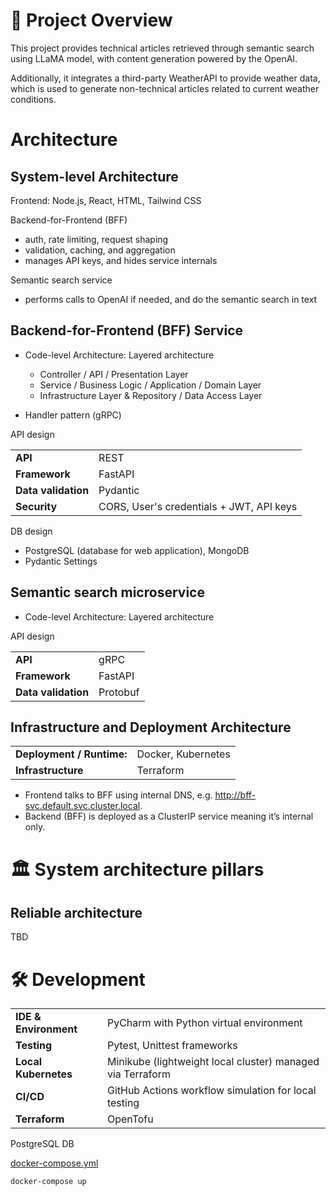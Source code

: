 # 📌 Project Overview

This project provides technical articles retrieved through semantic search using LLaMA model, with content generation powered 
by the OpenAI. 

Additionally, it integrates a third-party WeatherAPI to provide weather data, which is used to generate non-technical 
articles related to current weather conditions.

# Architecture

## System-level Architecture

Frontend: Node.js, React, HTML, Tailwind CSS

Backend-for-Frontend (BFF)
- auth, rate limiting, request shaping
- validation, caching, and aggregation
- manages API keys, and hides service internals

Semantic search service
- performs calls to OpenAI if needed, and do the semantic search in text

## Backend-for-Frontend (BFF) Service

- Code-level Architecture: Layered architecture

  - Controller / API / Presentation Layer
  - Service / Business Logic / Application / Domain Layer
  - Infrastructure Layer & Repository / Data Access Layer
- Handler pattern (gRPC)

API design

|                    |                                          |
|--------------------|------------------------------------------|
| **API**            | REST                                     |
| **Framework**      | FastAPI                                  |
| **Data validation** | Pydantic                                 |
| **Security**       | CORS, User's credentials + JWT, API keys |

DB design
- PostgreSQL (database for web application), MongoDB
- Pydantic Settings

## Semantic search microservice
- Code-level Architecture: Layered architecture

API design

|                         |          |
|-------------------------|----------|
| **API**                 | gRPC     |
| **Framework**           | FastAPI  |
| **Data validation**     | Protobuf |

## Infrastructure and Deployment Architecture

|                   |                     |
|-------------------|---------------------|
| **Deployment / Runtime:**    | Docker, Kubernetes  |
| **Infrastructure** | Terraform           |

- Frontend talks to BFF using internal DNS, e.g. http://bff-svc.default.svc.cluster.local.
- Backend (BFF) is deployed as a ClusterIP service meaning it’s internal only.

# 🏛️ System architecture pillars

## Reliable architecture

TBD

# 🛠 Development

|                       |                                                            |
|-----------------------|------------------------------------------------------------|
| **IDE & Environment** | PyCharm with Python virtual environment                    |
| **Testing**           | Pytest, Unittest frameworks                                |
| **Local Kubernetes**  | Minikube (lightweight local cluster) managed via Terraform |  
| **CI/CD**             | GitHub Actions workflow simulation for local testing       |  
| **Terraform**         | OpenTofu                                                   |  

PostgreSQL DB

[docker-compose.yml](docker-compose.yml)

```docker-compose up```
